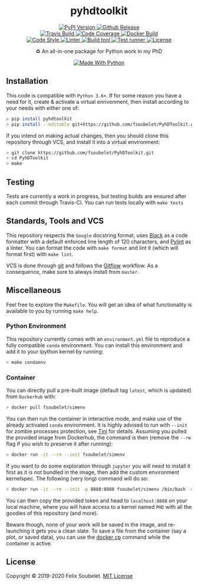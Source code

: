 <h1 align="center">
  <b>pyhdtoolkit</b>
</h1>

<p align="center">
  <!-- PyPi Version -->
  <a href="https://pypi.org/project/pyhdtoolkit">
    <img alt="PyPI Version" src="https://img.shields.io/pypi/v/pyhdtoolkit?label=PyPI&logo=PyPI">
  </a>
  
  <!-- Github Release -->
  <a href="https://github.com/fsoubelet/PyhDToolkit/releases">
    <img alt="Github Release" src="https://img.shields.io/github/v/release/fsoubelet/PyhDToolkit?color=orange&label=Release&logo=Github">
  </a>

  <br/>

  <!-- Travis Build -->
  <a href="https://travis-ci.org/github/fsoubelet/PyhDToolkit">
    <img alt="Travis Build" src="https://img.shields.io/travis/fsoubelet/pyhdtoolkit?label=Travis%20CI&logo=Travis">
  </a>

  <!-- Code Coverage -->
  <a href="https://codeclimate.com/github/fsoubelet/PyhDToolkit/maintainability">
    <img alt="Code Coverage" src="https://img.shields.io/codeclimate/maintainability/fsoubelet/PyhDToolkit?label=Maintainability&logo=Code%20Climate">
  </a>

  <!-- Docker Build -->
  <a href="https://hub.docker.com/r/fsoubelet/simenv">
    <img alt="Docker Build" src="https://img.shields.io/docker/cloud/build/fsoubelet/simenv?label=Docker%20Build&logo=Docker">
  </a>

  <br/>

  <!-- Code style -->
  <a href="https://github.com/psf/Black">
    <img alt="Code Style" src="https://img.shields.io/badge/Code%20Style-Black-9cf.svg">
  </a>

  <!-- Linter -->
  <a href="https://github.com/PyCQA/pylint">
    <img alt="Linter" src="https://img.shields.io/badge/Linter-Pylint-ce963f.svg">
  </a>

  <!-- Build tool -->
  <a href="https://github.com/python-poetry/poetry">
    <img alt="Build tool" src="https://img.shields.io/badge/Build%20Tool-Poetry-4e5dc8.svg">
  </a>

  <!-- Test runner -->
  <a href="https://github.com/pytest-dev/pytest">
    <img alt="Test runner" src="https://img.shields.io/badge/Test%20Runner-Pytest-ce963f.svg">
  </a>
  
  <!-- License -->
  <a href="https://github.com/fsoubelet/PyhDToolkit/blob/master/LICENSE">
    <img alt="License" src="https://img.shields.io/github/license/fsoubelet/PyhDToolkit?color=9cf&label=License">
  </a>
</p>

<p align="center">
  ♻️ An all-in-one package for Python work in my PhD
</p>

<p align="center">
  <a href="https://www.python.org/">
    <img alt="Made With Python" src="https://forthebadge.com/images/badges/made-with-python.svg">
  </a>
</p>

## Installation

This code is compatible with `Python 3.6+`.
If for some reason you have a need for it, create & activate a virtual enrivonment, then install according to your needs with either one of:
```bash
> pip install pyhdtoolkit
> pip install --editable git+https://github.com/fsoubelet/PyhDToolkit.git@master#egg=pyhdtoolkit
```

If you intend on making actual changes, then you should clone this repository through VCS, and install it into a virtual environment:
```bash
> git clone https://github.com/fsoubelet/PyhDToolkit.git
> cd PyhDToolkit
> make
```

## Testing

Tests are currently a work in progress, but testing builds are ensured after each commit through Travis-CI.
You can run tests locally with `make tests`

## Standards, Tools and VCS

This repository respects the `Google` docstring format, uses [Black][black_formatter] as a code formatter with a default enforced line length of 120 characters, and [Pylint][pylint_ref] as a linter.
You can format the code with `make format` and lint it (which will format first) with `make lint`.

VCS is done through [git][git_ref] and follows the [Gitflow][gitflow_ref] workflow.
As a consequence, make sure to always install from `master`.

## Miscellaneous

Feel free to explore the `Makefile`.
You will get an idea of what functionality is available to you by running `make help`.

### Python Environment 

This repository currently comes with an `environment.yml` file to reproduce a fully compatible `conda` environment.
You can install this environment and add it to your ipython kernel by running:
```bash
> make condaenv
```

### Container

You can directly pull a pre-built image (default tag `latest`, which is updated) from `Dockerhub` with:
```bash
> docker pull fsoubelet/simenv
```

You can then run the container in interactive mode, and make use of the already activated `conda` environment.
It is highly advised to run with `--init` for zombie processes protection, see [Tini][tini_ref] for details.
Assuming you pulled the provided image from Dockerhub, the command is then (remove the `--rm` flag if you wish to preserve it after running):
```bash
> docker run -it --rm --init fsoubelet/simenv
```

If you want to do some exploration through `jupyter` you will need to install it first as it is not bundled in the image, then add the custom environment kernelspec.
The following (very long) command will do so:
```bash
> docker run -it --rm --init -p 8888:8888 fsoubelet/simenv /bin/bash -c "/opt/conda/bin/conda install -c conda-forge jupyterlab -y --quiet > /dev/null && mkdir /opt/notebooks && /opt/conda/envs/PHD/bin/ipython kernel install --user --name=PHD && /opt/conda/bin/jupyter lab --notebook-dir=/opt/notebooks --ip='*' --port=8888 --no-browser --allow-root"
```
You can then copy the provided token and head to `localhost:8888` on your local machine, where you will have access to a kernel named `PHD` with all the goodies of this repository (and more).

Beware though, none of your work will be saved in the image, and re-launching it gets you a clean slate.
To save a file from the container (say a plot, or saved data), you can use the [docker cp][docker_cp_doc] command while the container is active.

## License

Copyright &copy; 2019-2020 Felix Soubelet. [MIT License][license]

[black_formatter]: https://github.com/psf/black
[docker_cp_doc]: https://docs.docker.com/engine/reference/commandline/cp/
[gitflow_ref]: https://www.atlassian.com/git/tutorials/comparing-workflows/gitflow-workflow
[git_ref]: https://git-scm.com/
[license]: https://github.com/fsoubelet/PyhDToolkit/blob/master/LICENSE
[oci_ref]: https://www.opencontainers.org/
[pylint_ref]: https://www.pylint.org/
[tini_ref]: https://github.com/krallin/tini